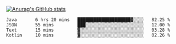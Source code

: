 [![Anurag's GitHub stats](https://github-readme-stats.vercel.app/api?username=sebasphere&count_private=true&theme=tokyonight)](https://github.com/anuraghazra/github-readme-stats)

<!--START_SECTION:waka-->
```text
Java       6 hrs 20 mins   ████████████████████▓░░░░   82.25 % 
JSON       55 mins         ███░░░░░░░░░░░░░░░░░░░░░░   12.00 % 
Text       15 mins         ▓░░░░░░░░░░░░░░░░░░░░░░░░   03.28 % 
Kotlin     10 mins         ▓░░░░░░░░░░░░░░░░░░░░░░░░   02.26 % 
```
<!--END_SECTION:waka-->

